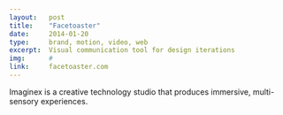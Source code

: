 ```yaml
---
layout:   post
title:    "Facetoaster"
date:     2014-01-20
type:     brand, motion, video, web
excerpt:  Visual communication tool for design iterations
img:      #
link:     facetoaster.com
---
```


Imaginex is a creative technology studio that produces immersive, multi-sensory experiences.
